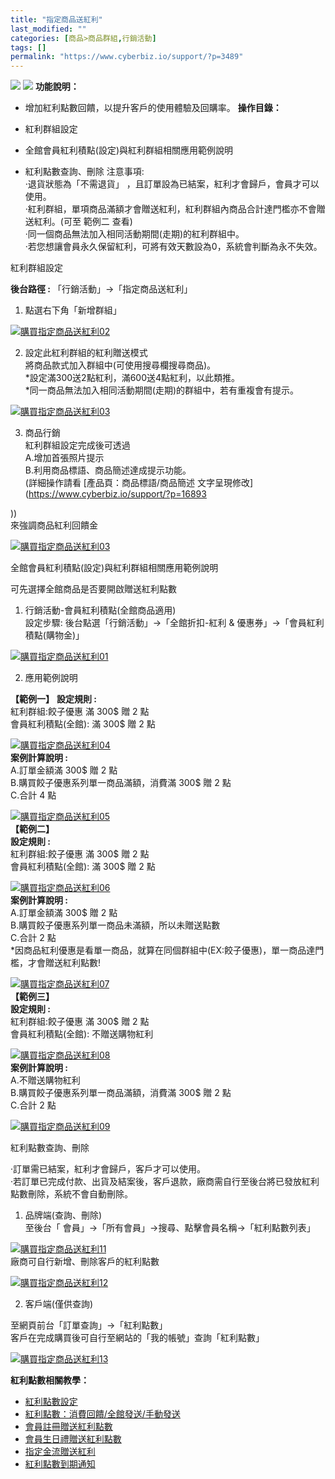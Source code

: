 ```yaml
---
title: "指定商品送紅利"
last_modified: ""
categories: [商品>商品群組,行銷活動]
tags: []
permalink: "https://www.cyberbiz.io/support/?p=3489"
---
```


![](https://www.cyberbiz.io/support/wp-content/uploads/適用站別.png)
[![](https://www.cyberbiz.io/support/wp-content/uploads/台灣站.png)](https://www.cyberbiz.io/support/?page_id=2490)
**功能說明：**  

* 增加紅利點數回饋，以提升客戶的使用體驗及回購率。 
**操作目錄：**

* 紅利群組設定
* 全館會員紅利積點(設定)與紅利群組相關應用範例說明
* 紅利點數查詢、刪除
注意事項:  
·退貨狀態為「不需退貨」 ，且訂單設為已結案，紅利才會歸戶，會員才可以使用。  
·紅利群組，單項商品滿額才會贈送紅利，紅利群組內商品合計達門檻亦不會贈送紅利。(可至 範例二 查看)  
·同一個商品無法加入相同活動期間(走期)的紅利群組中。  
·若您想讓會員永久保留紅利，可將有效天數設為0，系統會判斷為永不失效。  

紅利群組設定  

**後台路徑 :** 「行銷活動」→「指定商品送紅利」  



1. 點選右下角「新增群組」   

[![購買指定商品送紅利02](https://www.cyberbiz.io/support/wp-content/uploads/指定商品送紅利01.png)](https://www.cyberbiz.io/support/wp-content/uploads/指定商品送紅利01.png)



2. 設定此紅利群組的紅利贈送模式  
將商品款式加入群組中(可使用搜尋欄搜尋商品)。  
*設定滿300送2點紅利，滿600送4點紅利，以此類推。  
*同一商品無法加入相同活動期間(走期)的群組中，若有重複會有提示。   

[![購買指定商品送紅利03](https://www.cyberbiz.io/support/wp-content/uploads/指定商品送紅利02.png)](https://www.cyberbiz.io/support/wp-content/uploads/指定商品送紅利02.png)



3. 商品行銷  
紅利群組設定完成後可透過  
A.增加首張照片提示  
B.利用商品標語、商品簡述達成提示功能。  
(詳細操作請看 [產品頁：商品標語/商品簡述 文字呈現修改](https://www.cyberbiz.io/support/?p=16893

))  
來強調商品紅利回饋金  

[![購買指定商品送紅利03](https://www.cyberbiz.io/support/wp-content/uploads/2021/08/購買指定商品送紅利10.png)](https://www.cyberbiz.io/support/wp-content/uploads/2021/08/購買指定商品送紅利10.png)



全館會員紅利積點(設定)與紅利群組相關應用範例說明  

可先選擇全館商品是否要開啟贈送紅利點數

1. 行銷活動-會員紅利積點(全館商品適用)  
設定步驟: 後台點選「行銷活動」→「全館折扣-紅利 & 優惠券」→「會員紅利積點(購物金)」  

[![購買指定商品送紅利01](https://www.cyberbiz.io/support/wp-content/uploads/指定商品送紅利02.png)](https://www.cyberbiz.io/support/wp-content/uploads/指定商品送紅利02.png)



2. 應用範例說明

**【範例一】** **設定規則 :**  
紅利群組:餃子優惠 滿 300$ 贈 2 點  
會員紅利積點(全館): 滿 300$ 贈 2 點  

[![購買指定商品送紅利04](https://www.cyberbiz.io/support/wp-content/uploads/2021/08/購買指定商品送紅利04.png)](https://www.cyberbiz.io/support/wp-content/uploads/2021/08/購買指定商品送紅利04.png)  
**案例計算說明 :**  
A.訂單金額滿 300$ 贈 2 點  
B.購買餃子優惠系列單一商品滿額，消費滿 300$ 贈 2 點  
C.合計 4 點  

[![購買指定商品送紅利05](https://www.cyberbiz.io/support/wp-content/uploads/2021/08/購買指定商品送紅利05.png)](https://www.cyberbiz.io/support/wp-content/uploads/2021/08/購買指定商品送紅利05.png)  
**【範例二】**  
**設定規則 :**  
紅利群組:餃子優惠 滿 300$ 贈 2 點  
會員紅利積點(全館): 滿 300$ 贈 2 點  

[![購買指定商品送紅利06](https://www.cyberbiz.io/support/wp-content/uploads/2021/08/購買指定商品送紅利06.png)](https://www.cyberbiz.io/support/wp-content/uploads/2021/08/購買指定商品送紅利06.png)  
**案例計算說明 :**  
A.訂單金額滿 300$ 贈 2 點  
B.購買餃子優惠系列單一商品未滿額，所以未贈送點數  
C.合計 2 點  
*因商品紅利優惠是看單一商品，就算在同個群組中(EX:餃子優惠)，單一商品達門檻，才會贈送紅利點數!   

[![購買指定商品送紅利07](https://www.cyberbiz.io/support/wp-content/uploads/2021/08/購買指定商品送紅利07.png)](https://www.cyberbiz.io/support/wp-content/uploads/2021/08/購買指定商品送紅利07.png)  
**【範例三】**  
**設定規則 :**  
紅利群組:餃子優惠 滿 300$ 贈 2 點  
會員紅利積點(全館): 不贈送購物紅利  

[![購買指定商品送紅利08](https://www.cyberbiz.io/support/wp-content/uploads/2021/08/購買指定商品送紅利08.png)](https://www.cyberbiz.io/support/wp-content/uploads/2021/08/購買指定商品送紅利08.png)  
**案例計算說明 :**  
A.不贈送購物紅利  
B.購買餃子優惠系列單一商品滿額，消費滿 300$ 贈 2 點  
C.合計 2 點  


[![購買指定商品送紅利09](https://www.cyberbiz.io/support/wp-content/uploads/2021/08/購買指定商品送紅利09.png)](https://www.cyberbiz.io/support/wp-content/uploads/2021/08/購買指定商品送紅利09.png)  

紅利點數查詢、刪除  

·訂單需已結案，紅利才會歸戶，客戶才可以使用。  
·若訂單已完成付款、出貨及結案後，客戶退款，廠商需自行至後台將已發放紅利點數刪除，系統不會自動刪除。  


1. 品牌端(查詢、刪除)  
至後台「 會員」→「所有會員」→搜尋、點擊會員名稱→「紅利點數列表」  

[![購買指定商品送紅利11](https://www.cyberbiz.io/support/wp-content/uploads/指定商品送紅利04.png)](https://www.cyberbiz.io/support/wp-content/uploads/指定商品送紅利04.png)  
廠商可自行新增、刪除客戶的紅利點數  

[![購買指定商品送紅利12](https://www.cyberbiz.io/support/wp-content/uploads/指定商品送紅利05.png)](https://www.cyberbiz.io/support/wp-content/uploads/指定商品送紅利05.png)



2. 客戶端(僅供查詢)  

至網頁前台「訂單查詢」→「紅利點數」  
客戶在完成購買後可自行至網站的「我的帳號」查詢「紅利點數」  

[![購買指定商品送紅利13](https://www.cyberbiz.io/support/wp-content/uploads/2021/08/購買指定商品送紅利13.png)](https://www.cyberbiz.io/support/wp-content/uploads/2021/08/購買指定商品送紅利13.png)


**紅利點數相關教學：**

* [紅利點數設定](https://www.cyberbiz.io/support/?p=6103)
* [紅利點數：消費回饋/全館發送/手動發送](https://www.cyberbiz.io/support/?p=42367)
* [會員註冊贈送紅利點數](https://www.cyberbiz.io/support/?p=6234)
* [會員生日禮贈送紅利點數](https://www.cyberbiz.io/support/?p=1461)
* [指定金流贈送紅利](https://www.cyberbiz.io/support/?p=3470)
* [紅利點數到期通知](https://www.cyberbiz.io/support/?p=11115)


